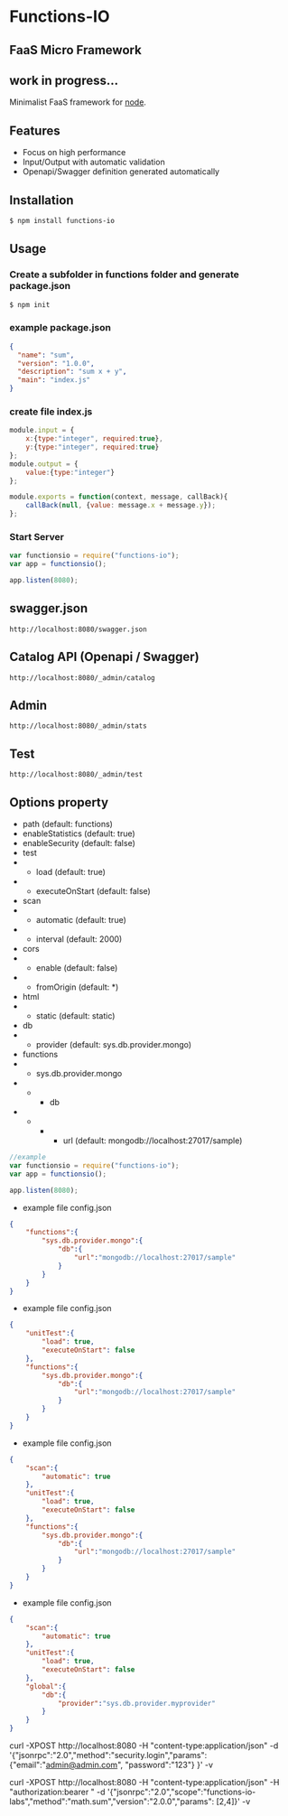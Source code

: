 # Functions-IO
## FaaS Micro Framework
## work in progress...
Minimalist FaaS framework for [node](http://nodejs.org).

## Features
  * Focus on high performance
  * Input/Output with automatic validation
  * Openapi/Swagger definition generated automatically

## Installation
```bash
$ npm install functions-io
```

## Usage

### Create a subfolder in functions folder and generate package.json
```bash
$ npm init
```

### example package.json
```json
{
  "name": "sum",
  "version": "1.0.0",
  "description": "sum x + y",
  "main": "index.js"
}
```

### create file index.js

```javascript
module.input = {
    x:{type:"integer", required:true},
    y:{type:"integer", required:true}
};
module.output = {
    value:{type:"integer"}
};

module.exports = function(context, message, callBack){
    callBack(null, {value: message.x + message.y});
};
```

### Start Server
```javascript
var functionsio = require("functions-io");
var app = functionsio();

app.listen(8080);
```

## swagger.json
```
http://localhost:8080/swagger.json
```
## Catalog API (Openapi / Swagger)
```
http://localhost:8080/_admin/catalog
```
## Admin
```
http://localhost:8080/_admin/stats
```
## Test
```
http://localhost:8080/_admin/test
```

## Options property
* path (default: functions)
* enableStatistics (default: true)
* enableSecurity (default: false)
* test
* * load (default: true)
* * executeOnStart (default: false)
* scan
* * automatic (default: true)
* * interval (default: 2000)
* cors
* * enable (default: false)
* * fromOrigin (default: *)
* html
* * static (default: static)
* db
* * provider (default: sys.db.provider.mongo)
* functions
* * sys.db.provider.mongo
* * * db
* * * * url (default: mongodb://localhost:27017/sample)

```javascript
//example
var functionsio = require("functions-io");
var app = functionsio();

app.listen(8080);
```
* example file config.json
```json
{
    "functions":{
        "sys.db.provider.mongo":{
            "db":{
                "url":"mongodb://localhost:27017/sample"
            }
        }
    }
}
```

* example file config.json
```json
{
    "unitTest":{
        "load": true,
        "executeOnStart": false
    },
    "functions":{
        "sys.db.provider.mongo":{
            "db":{
                "url":"mongodb://localhost:27017/sample"
            }
        }
    }
}
```

* example file config.json
```json
{
    "scan":{
        "automatic": true
    },
    "unitTest":{
        "load": true,
        "executeOnStart": false
    },
    "functions":{
        "sys.db.provider.mongo":{
            "db":{
                "url":"mongodb://localhost:27017/sample"
            }
        }
    }
}
```

* example file config.json
```json
{
    "scan":{
        "automatic": true
    },
    "unitTest":{
        "load": true,
        "executeOnStart": false
    },
    "global":{
        "db":{
            "provider":"sys.db.provider.myprovider"
        }
    }
}
```

curl -XPOST http://localhost:8080 -H "content-type:application/json" -d '{"jsonrpc":"2.0","method":"security.login","params": {"email":"admin@admin.com", "password":"123"} }' -v

curl -XPOST http://localhost:8080 -H "content-type:application/json" -H "authorization:bearer " -d '{"jsonrpc":"2.0","scope":"functions-io-labs","method":"math.sum","version":"2.0.0","params": [2,4]}' -v